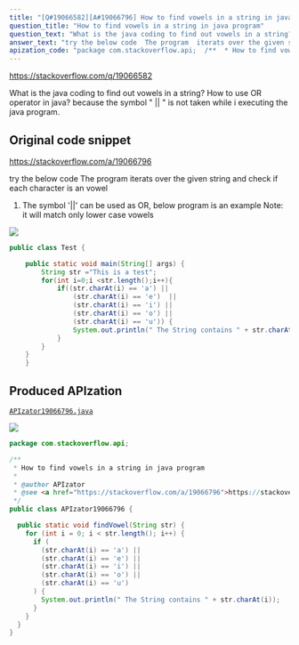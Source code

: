 ```yaml
---
title: "[Q#19066582][A#19066796] How to find vowels in a string in java program"
question_title: "How to find vowels in a string in java program"
question_text: "What is the java coding to find out vowels in a string? How to use OR operator in java?  because the symbol \" || \" is not taken while i executing the java program."
answer_text: "try the below code  The program  iterats over the given string and check if each character is an vowel 1. The symbol '||' can be used as OR, below program is an example Note: it will match only lower case vowels"
apization_code: "package com.stackoverflow.api;  /**  * How to find vowels in a string in java program  *  * @author APIzator  * @see <a href=\"https://stackoverflow.com/a/19066796\">https://stackoverflow.com/a/19066796</a>  */ public class APIzator19066796 {    public static void findVowel(String str) {     for (int i = 0; i < str.length(); i++) {       if (         (str.charAt(i) == 'a') ||         (str.charAt(i) == 'e') ||         (str.charAt(i) == 'i') ||         (str.charAt(i) == 'o') ||         (str.charAt(i) == 'u')       ) {         System.out.println(\" The String contains \" + str.charAt(i));       }     }   } }"
---
```


https://stackoverflow.com/q/19066582

What is the java coding to find out vowels in a string?
How to use OR operator in java? 
because the symbol &quot; || &quot; is not taken while i executing the java program.



## Original code snippet

https://stackoverflow.com/a/19066796

try the below code 
The program  iterats over the given string and check if each character is an vowel
1. The symbol &#x27;||&#x27; can be used as OR, below program is an example
Note: it will match only lower case vowels

<div class="code-logo"><img src="/stackoverflow.png" /></div>

```java
public class Test {

    public static void main(String[] args) {    
        String str ="This is a test";
        for(int i=0;i <str.length();i++){
            if((str.charAt(i) == 'a') || 
                (str.charAt(i) == 'e')  ||
                (str.charAt(i) == 'i') || 
                (str.charAt(i) == 'o') ||
                (str.charAt(i) == 'u')) {
                System.out.println(" The String contains " + str.charAt(i));
            }
        }
    }
    }
```

## Produced APIzation

[`APIzator19066796.java`](https://github.com/pasqualesalza/apization/raw/main/data/search/APIzator19066796.java)

<div class="code-logo"><img src="/apizator.png" /></div>

```java
package com.stackoverflow.api;

/**
 * How to find vowels in a string in java program
 *
 * @author APIzator
 * @see <a href="https://stackoverflow.com/a/19066796">https://stackoverflow.com/a/19066796</a>
 */
public class APIzator19066796 {

  public static void findVowel(String str) {
    for (int i = 0; i < str.length(); i++) {
      if (
        (str.charAt(i) == 'a') ||
        (str.charAt(i) == 'e') ||
        (str.charAt(i) == 'i') ||
        (str.charAt(i) == 'o') ||
        (str.charAt(i) == 'u')
      ) {
        System.out.println(" The String contains " + str.charAt(i));
      }
    }
  }
}

```